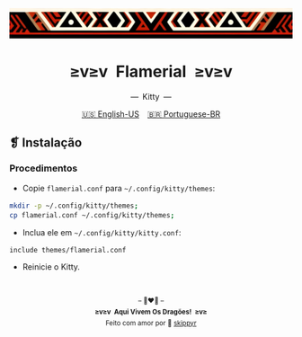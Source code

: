 <p align="center">
  <img alt="" src="../../assets/ornament.png" width="1020" />
</p>
<h1 align="center">≥v≥v&ensp;Flamerial&ensp;≥v≥v</h1>
<p align="center">—&ensp;Kitty&ensp;—</p>
<p align="center">
  <span><a href="https://github.com/skippyr/flamerial/blob/master/ports/kitty/README.md">🇺🇸 English-US</a></span>
  &ensp;
  <span><a href="https://github.com/skippyr/flamerial/blob/master/ports/kitty/README_pt-BR.md">🇧🇷 Portuguese-BR</a></span>
</p>

## ❡ Instalação
### Procedimentos
- Copie `flamerial.conf` para `~/.config/kitty/themes`:

```zsh
mkdir -p ~/.config/kitty/themes;
cp flamerial.conf ~/.config/kitty/themes;
```

- Inclua ele em `~/.config/kitty/kitty.conf`:

```zsh
include themes/flamerial.conf
```

- Reinicie o Kitty.

&ensp;
<p align="center"><sup>– 🐉❤️‍🔥 –</br><strong>≥v≥v&ensp;Aqui Vivem Os Dragões!&ensp;≥v≥</strong><br/>Feito com amor por 🍒 <a href="https://github.com/skippyr">skippyr</a></sup></p>
